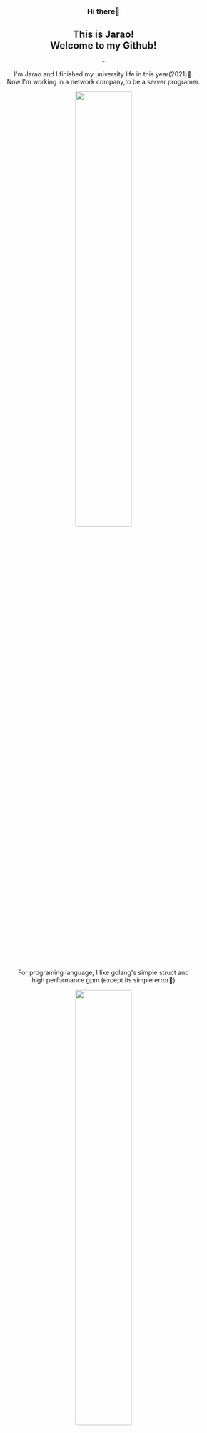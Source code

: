 <h3 align="center">Hi there👋</h3>
<h2 align="center">This is Jarao! <br>Welcome to my Github! <br>
    <div align="center">
        <a href="https://github.com/WROIATE">
            <img src="https://img.shields.io/badge/-Github-000?style=flat&logo=Github&logoColor=white" alt="">
        </a>
        <a href="https://space.bilibili.com/3074931"><img
                src="https://img.shields.io/badge/-Bilibili-blue?style=flat&logo=bilibili&logoColor=pink" alt=""></a>
    </div>
</h2>
<p align="center">I'm Jarao and I finished my university life in this year(2021)🎉.<br>
    Now I'm working in a network company,to be a server programer.</p>
<div align="center">
    <img width="50%" src="https://github-readme-stats.vercel.app/api?username=WROIATE&show_icons=true&theme=radical" />
</div>
<p align="center">For programing language, I like golang's simple struct and <br>high performance gpm
    (except its simple
    error🤣)</p>
<div align="center">
    <img width="50%"
        src="https://github-readme-stats.vercel.app/api/top-langs/?username=WROIATE&theme=radical&layout=compact&hide=html,css,stylus,less,scss,makefile">
</div>
<p align="center">
    I love Anime, Comic and some Games. I'm pleasure to <br>be your friend if you would like these too🥰.
</p>
<div align="center">
    <img width="50%"
        src="https://user-images.githubusercontent.com/44677306/140898014-491b859d-1945-446c-854c-7da1e208fb2d.png">
</div>
